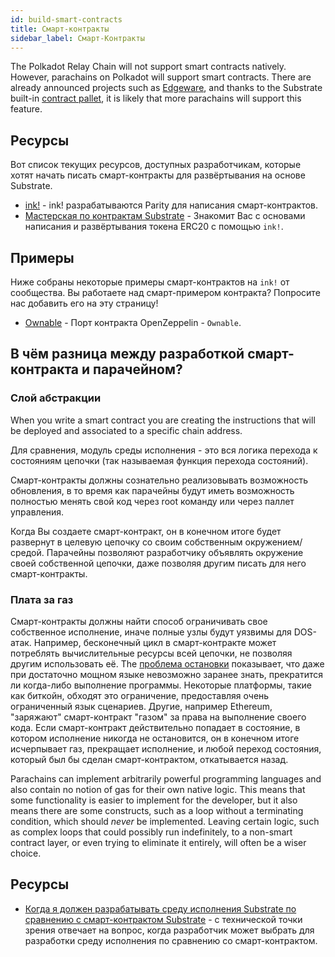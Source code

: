 ```yaml
---
id: build-smart-contracts
title: Смарт-контракты
sidebar_label: Смарт-Контракты
---
```


The Polkadot Relay Chain will not support smart contracts natively. However, parachains on Polkadot will support smart contracts. There are already announced projects such as [Edgeware](https://edgewa.re), and thanks to the Substrate built-in [contract pallet](https://crates.parity.io/pallet_contracts/index.html), it is likely that more parachains will support this feature.

## Ресурсы

Вот список текущих ресурсов, доступных разработчикам, которые хотят начать писать смарт-контракты для развёртывания на основе Substrate.

- [ink!](https://github.com/paritytech/ink) - ink! разрабатываются Parity для написания смарт-контрактов.
- [Мастерская по контрактам Substrate](https://substrate.dev/substrate-contracts-workshop/#/) - Знакомит Вас с основами написания и развёртывания токена ERC20 с помощью `ink!`.

## Примеры

Ниже собраны некоторые примеры смарт-контрактов на `ink!` от сообщества. Вы работаете над смарт-примером контракта? Попросите нас добавить его на эту страницу!

- [Ownable](https://github.com/JesseAbram/foRust/) - Порт контракта OpenZeppelin - `Ownable`.

## В чём разница между разработкой смарт-контракта и парачейном?

### Слой абстракции

When you write a smart contract you are creating the instructions that will be deployed and associated to a specific chain address.

Для сравнения, модуль среды исполнения - это вся логика перехода к состояниям цепочки (так называемая функция перехода состояний).

Смарт-контракты должны сознательно реализовывать возможность обновления, в то время как парачейны будут иметь возможность полностью менять свой код через root команду или через паллет управления.

Когда Вы создаете смарт-контракт, он в конечном итоге будет развернут в целевую цепочку со своим собственным окружением/средой. Парачейны позволяют разработчику объявлять окружение своей собственной цепочки, даже позволяя другим писать для него смарт-контракты.

### Плата за газ

Смарт-контракты должны найти способ ограничивать свое собственное исполнение, иначе полные узлы будут уязвимы для DOS-атак. Например, бесконечный цикл в смарт-контракте может потреблять вычислительные ресурсы всей цепочки, не позволяя другим использовать её. The [проблема остановки](https://en.wikipedia.org/wiki/Halting_problem) показывает, что даже при достаточно мощном языке невозможно заранее знать, прекратится ли когда-либо выполнение программы. Некоторые платформы, такие как биткойн, обходят это ограничение, предоставляя очень ограниченный язык сценариев. Другие, например Ethereum, "заряжают" смарт-контракт "газом" за права на выполнение своего кода. Если смарт-контракт действительно попадает в состояние, в котором исполнение никогда не остановится, он в конечном итоге исчерпывает газ, прекращает исполнение, и любой переход состояния, который был бы сделан смарт-контрактом, откатывается назад.

Parachains can implement arbitrarily powerful programming languages and also contain no notion of gas for their own native logic. This means that some functionality is easier to implement for the developer, but it also means there are some constructs, such as a loop without a terminating condition, which should _never_ be implemented. Leaving certain logic, such as complex loops that could possibly run indefinitely, to a non-smart contract layer, or even trying to eliminate it entirely, will often be a wiser choice.

## Ресурсы

- [Когда я должен разрабатывать среду исполнения Substrate по сравнению с смарт-контрактом Substrate](https://stackoverflow.com/a/56041305) - с технической точки зрения отвечает на вопрос, когда разработчик может выбрать для разработки среду исполнения по сравнению со смарт-контрактом.
